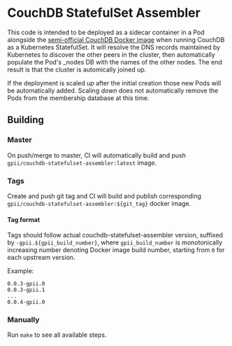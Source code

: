 # CouchDB StatefulSet Assembler

This code is intended to be deployed as a sidecar container in a Pod alongside
the [semi-official CouchDB Docker
image](https://hub.docker.com/r/apache/couchdb/) when running CouchDB as a
Kubernetes StatefulSet. It will resolve the DNS records maintained by Kubernetes
to discover the other peers in the cluster, then automatically populate the
Pod's _nodes DB with the names of the other nodes. The end result is that the
cluster is automically joined up.

If the deployment is scaled *up* after the initial creation those new Pods will
be automatically added. Scaling *down* does not automatically remove the Pods
from the membership database at this time.

## Building

### Master

On push/merge to master, CI will automatically build and push
`gpii/couchdb-statefulset-assembler:latest` image.

### Tags

Create and push git tag and CI will build and publish corresponding `gpii/couchdb-statefulset-assembler:${git_tag}` docker image.

#### Tag format

Tags should follow actual couchdb-statefulset-assembler version, suffixed by
`-gpii.${gpii_build_number}`, where `gpii_build_number` is monotonically
increasing number denoting Docker image build number,  starting from `0`
for each upstream version.

Example:
```
0.0.3-gpii.0
0.0.3-gpii.1
...
0.0.4-gpii.0
```

### Manually

Run `make` to see all available steps.
